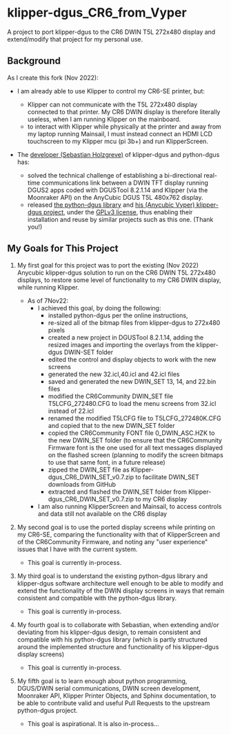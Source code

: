 # klipper-dgus_CR6_from_Vyper
A project to port klipper-dgus to the CR6 DWIN T5L 272x480 display and extend/modify that project for my personal use.

## Background
As I create this fork (Nov 2022):

* I am already able to use Klipper to control my CR6-SE printer, but:
  * Klipper can not communicate with the T5L 272x480 display connected to that printer.  My CR6 DWIN display is therefore literally useless, when I am running Klipper on the mainboard. 
  * to interact with Klipper while physically at the printer and away from my laptop running Mainsail, I must instead connect an HDMI LCD touchscreen to my Klipper mcu (pi 3b+) and run KlipperScreen.

* The [developer (Sebastian Holzgreve)](https://github.com/seho85) of klipper-dgus and python-dgus has:
  * solved the technical challenge of establishing a bi-directional real-time communications link between a DWIN TFT display running DGUS2 apps coded with DGUSTool 8.2.1.14 and Klipper (via the Moonraker API) on the AnyCubic DGUS T5L 480x762 display.
  * released [the python-dgus library](https://github.com/seho85/python-dgus) and [his (Anycubic Vyper) klipper-dgus project](https://github.com/seho85/klipper-dgus), under the [GPLv3 license](https://github.com/seho85/python-dgus/blob/master/License), thus enabling their installation and reuse by similar projects such as this one. (Thank you!)

## My Goals for This Project
1. My first goal for this project was to port the existing (Nov 2022) Anycubic klipper-dgus solution to run on the CR6 DWIN T5L 272x480 displays, to restore some level of functionality to my CR6 DWIN display, while running Klipper. 
   - As of 7Nov22:
     - I achieved this goal, by doing the following: 
       - installed python-dgus per the online instructions, 
       - re-sized all of the bitmap files from klipper-dgus to 272x480 pixels
       - created a new project in DGUSTool 8.2.1.14, adding the resized images and importing the overlays from the klipper-dgus DWIN-SET folder
       - edited the control and display objects to work with the new screens
       - generated the new 32.icl,40.icl and 42.icl files
       - saved and generated the new DWIN_SET 13, 14, and 22.bin files
       - modified the CR6Community DWIN_SET file T5LCFG_272480.CFG to load the menu screens from 32.icl instead of 22.icl
       - renamed the modified T5LCFG file to T5LCFG_272480K.CFG and copied that to the new DWIN_SET folder
       - copied the CR6Community FONT file 0_DWIN_ASC.HZK to the new DWIN_SET folder (to ensure that the CR6Community Firmware font is the one used for all text messages displayed on the flashed screen (planning to modify the screen bitmaps to use that same font, in a future release)
       - zipped the DWIN_SET file as Klipper-dgus_CR6_DWIN_SET_v0.7.zip to facilitate DWIN_SET downloads from GitHub
       - extracted and flashed the DWIN_SET folder from Klipper-dgus_CR6_DWIN_SET_v0.7.zip to my CR6 display
     - I am also running KlipperScreen and Mainsail, to access controls and data still not available on the CR6 display

2. My second goal is to use the ported display screens while printing on my CR6-SE, comparing the functionality with that of KlipperScreen and of the CR6Community Firmware, and noting any "user experience" issues that I have with the current system.
   - This goal is currently in-process.
 
3. My third goal is to understand the existing python-dgus library and klipper-dgus software architecture well enough to be able to modify and extend the functionality of the DWIN display screens in ways that remain consistent and compatible with the python-dgus library.
    - This goal is currently in-process.
  
4. My fourth goal is to collaborate with Sebastian, when extending and/or deviating from his klipper-dgus design, to remain consistent and compatible with his python-dgus library (which is partly structured around the implemented structure and functionality of his klipper-dgus display screens)
    - This goal is currently in-process.
  
5. My fifth goal is to learn enough about python programming, DGUS/DWIN serial communications, DWIN screen development, Moonraker API, Klipper Printer Objects, and Sphinx documentation, to be able to contribute valid and useful Pull Requests to the upstream python-dgus project.
     - This goal is aspirational.  It is also in-process...

